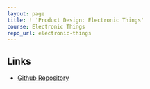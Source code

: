 ```yaml
---
layout: page
title: ! 'Product Design: Electronic Things'
course: Electronic Things
repo_url: electronic-things
---
```



## Links

- [Github Repository]({{site.base_repo_url}}{{page.repo_url}})
